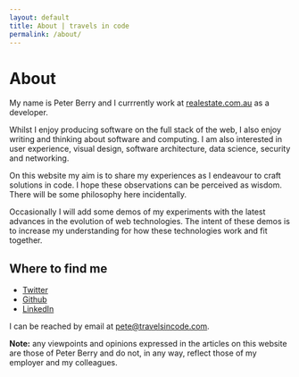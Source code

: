 ```yaml
---
layout: default
title: About | travels in code
permalink: /about/
---
```


# About

My name is Peter Berry and I currrently work at [realestate.com.au](https://www.realestate.com.au) as a developer.

Whilst I enjoy producing software on the full stack of the web, I also enjoy writing and thinking about software and computing. I am also interested in user experience, visual design, software architecture, data science, security and networking.

On this website my aim is to share my experiences as I endeavour to craft solutions in code. I hope these observations can be perceived as wisdom. There will be some philosophy here incidentally.

Occasionally I will add some demos of my experiments with the latest advances in the evolution of web technologies. The intent of these demos is to increase my understanding for how these technologies work and fit together.

## Where to find me

* [Twitter](https://twitter.com/brunsnik)
* [Github](https://github.com/pwcberry)
* [LinkedIn](https://www.linkedin.com/in/peteberry/)

<p>I can be reached by email at <a href="mailto:pete@travelsincode.com">pete@travelsincode.com</a>.</p>

__Note:__ any viewpoints and opinions expressed in the articles on this website are those of Peter Berry and do not, in any way, reflect those of my employer and my colleagues.
